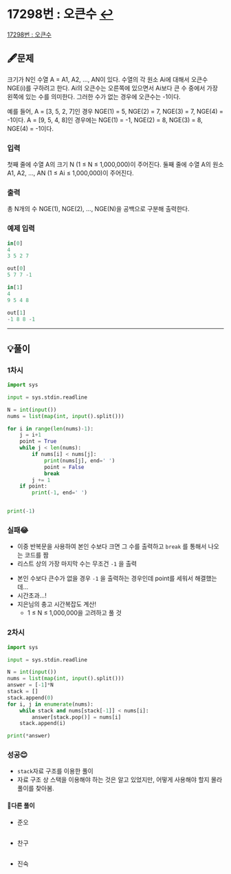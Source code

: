 # 17298번 : 오큰수 [↩](../../acmicpc)

[17298번 : 오큰수](https://www.acmicpc.net/problem/17298)

## 🖋️문제

 크기가 N인 수열 A = A1, A2, ..., AN이 있다. 수열의 각 원소 Ai에 대해서 오큰수 NGE(i)를 구하려고 한다. Ai의 오큰수는 오른쪽에 있으면서 Ai보다 큰 수 중에서 가장 왼쪽에 있는 수를 의미한다. 그러한 수가 없는 경우에 오큰수는 -1이다.

 예를 들어, A = [3, 5, 2, 7]인 경우 NGE(1) = 5, NGE(2) = 7, NGE(3) = 7, NGE(4) = -1이다. A = [9, 5, 4, 8]인 경우에는 NGE(1) = -1, NGE(2) = 8, NGE(3) = 8, NGE(4) = -1이다.

### 입력
첫째 줄에 수열 A의 크기 N (1 ≤ N ≤ 1,000,000)이 주어진다. 둘째 줄에 수열 A의 원소 A1, A2, ..., AN (1 ≤ Ai ≤ 1,000,000)이 주어진다.

### 출력
 총 N개의 수 NGE(1), NGE(2), ..., NGE(N)을 공백으로 구분해 출력한다.
### 예제 입력

```python
in[0]
4
3 5 2 7

out[0]
5 7 7 -1

in[1]
4
9 5 4 8

out[1]
-1 8 8 -1
```

---

## 💡풀이

### 1차시

```python
import sys

input = sys.stdin.readline

N = int(input())
nums = list(map(int, input().split()))

for i in range(len(nums)-1):
    j = i+1
    point = True
    while j < len(nums):
        if nums[i] < nums[j]:
            print(nums[j], end=' ')
            point = False
            break
        j += 1
    if point:
        print(-1, end=' ')


print(-1)
```

###  실패😂
* 이중 반복문을 사용하여 본인 수보다 크면 그 수를 출력하고 `break` 를 통해서 나오는 코드를 짬
* 리스트 상의 가장 마지막 수는 무조건 `-1` 을 출력
- 본인 수보다 큰수가 없을 경우 `-1` 을 출력하는 경우인데 point를 세워서 해결했는데…
- 시간초과…!
- 지은님의 충고 시간복잡도 계산!
    - 1 ≤ N ≤ 1,000,000을 고려하고 풀 것
### 2차시

```python
import sys

input = sys.stdin.readline

N = int(input())
nums = list(map(int, input().split()))
answer = [-1]*N
stack = []
stack.append(0)
for i, j in enumerate(nums):
    while stack and nums[stack[-1]] < nums[i]:
        answer[stack.pop()] = nums[i]
    stack.append(i)

print(*answer)
```
###  성공😊
* `stack`자료 구조를 이용한 풀이
* 자료 구조 상 스택을 이용해야 하는 것은 알고 있었지만, 어떻게 사용해야 할지 몰라 풀이를 찾아봄.

#### 🤝다른 풀이

* 준오

```python

```

* 찬구

```java

```

* 진숙

```java

```

